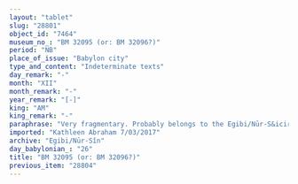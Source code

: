 ```yaml
---
layout: "tablet"
slug: "28801"
object_id: "7464"
museum_no_: "BM 32095 (or: BM 32096?)"
period: "NB"
place_of_issue: "Babylon city"
type_and_content: "Indeterminate texts"
day_remark: "-"
month: "XII"
month_remark: "-"
year_remark: "[-]"
king: "AM"
king_remark: "-"
paraphrase: "Very fragmentary. Probably belongs to the Egibi/Nūr-S&icirc;n archive because Bēl-uballiṭ is mentioned in it.<br /> &nbsp;"
imported: "Kathleen Abraham 7/03/2017"
archive: "Egibi/Nūr-Sîn"
day_babylonian_: "26"
title: "BM 32095 (or: BM 32096?)"
previous_item: "28804"
---
```

